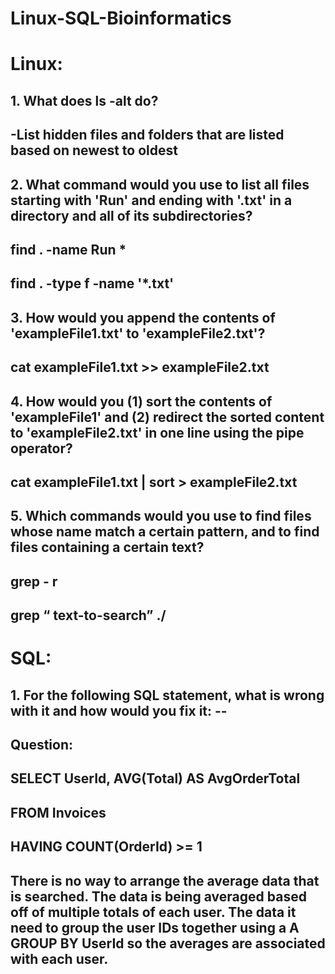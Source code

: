 # Linux-SQL-Bioinformatics
# Linux: 
## 1. What does ls -alt do? 

## -List hidden files and folders that are listed based on newest to oldest

## 2. What command would you use to list all files starting with 'Run' and ending with '.txt' in a directory and all of its subdirectories? 

## find . -name Run \* 
## find . -type f -name '*.txt' 

## 3. How would you append the contents of 'exampleFile1.txt' to 'exampleFile2.txt'? 

## cat exampleFile1.txt >> exampleFile2.txt


## 4. How would you (1) sort the contents of 'exampleFile1' and (2) redirect the sorted content to 'exampleFile2.txt' in one line using the pipe operator? 

## cat exampleFile1.txt | sort > exampleFile2.txt


## 5. Which commands would you use to find files whose name match a certain pattern, and to find files containing a certain text? 

## grep - r
## grep  “ text-to-search” ./



# SQL: 
## 1. For the following SQL statement, what is wrong with it and how would you fix it: -- 
## Question: 

## SELECT UserId, AVG(Total) AS AvgOrderTotal 
## FROM Invoices 
## HAVING COUNT(OrderId) >= 1 

## There is no way to arrange the average data that is searched. The data is being averaged based off of multiple totals of each user. The data it need to group the user IDs together using a A GROUP BY UserId  so the averages are associated with each user.
